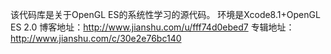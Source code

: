 该代码库是关于OpenGL ES的系统性学习的源代码。
环境是Xcode8.1+OpenGL ES 2.0
博客地址：http://www.jianshu.com/u/fff74d0ebed7
专辑地址：http://www.jianshu.com/c/30e2e76bc140
